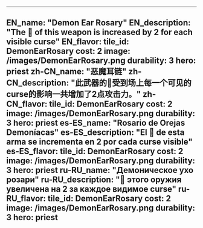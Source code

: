 ---

EN_name: "Demon Ear Rosary"
EN_description: "The 🔸 of this weapon is increased by 2 for each visible curse"
EN_flavor: 
tile_id: DemonEarRosary
cost: 2
image: /images/DemonEarRosary.png
durability: 3
hero: priest
zh-CN_name: "恶魔耳链"
zh-CN_description: "此武器的🔸受到场上每一个可见的curse的影响一共增加了2点攻击力。"
zh-CN_flavor: 
tile_id: DemonEarRosary
cost: 2
image: /images/DemonEarRosary.png
durability: 3
hero: priest
es-ES_name: "Rosario de Orejas Demoníacas"
es-ES_description: "El 🔸 de esta arma se incrementa en 2 por cada curse visible"
es-ES_flavor: 
tile_id: DemonEarRosary
cost: 2
image: /images/DemonEarRosary.png
durability: 3
hero: priest
ru-RU_name: "Демоническое ухо розари"
ru-RU_description: "🔸 этого оружия увеличена на 2 за каждое видимое curse"
ru-RU_flavor: 
tile_id: DemonEarRosary
cost: 2
image: /images/DemonEarRosary.png
durability: 3
hero: priest
---